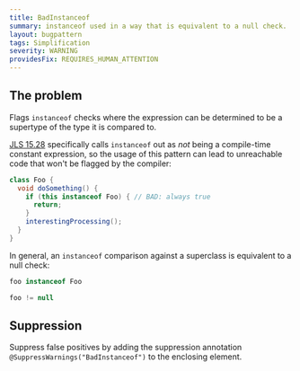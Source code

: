 ```yaml
---
title: BadInstanceof
summary: instanceof used in a way that is equivalent to a null check.
layout: bugpattern
tags: Simplification
severity: WARNING
providesFix: REQUIRES_HUMAN_ATTENTION
---
```


<!--
*** AUTO-GENERATED, DO NOT MODIFY ***
To make changes, edit the @BugPattern annotation or the explanation in docs/bugpattern.
-->

## The problem
Flags `instanceof` checks where the expression can be determined to be a
supertype of the type it is compared to.

[JLS 15.28](https://docs.oracle.com/javase/specs/jls/se8/html/jls-15.html#jls-15.28)
specifically calls `instanceof` out as *not* being a compile-time constant
expression, so the usage of this pattern can lead to unreachable code that won't
be flagged by the compiler:

```java
class Foo {
  void doSomething() {
    if (this instanceof Foo) { // BAD: always true
      return;
    }
    interestingProcessing();
  }
}
```

In general, an `instanceof` comparison against a superclass is equivalent to a
null check:

```java
foo instanceof Foo
```

```java
foo != null
```

## Suppression
Suppress false positives by adding the suppression annotation `@SuppressWarnings("BadInstanceof")` to the enclosing element.
